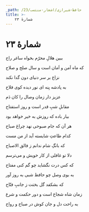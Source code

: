```yaml
---
_path: /حافظ-شیرازی/اشعار-منتسب/23
title: >-
    شمارهٔ ۲۳
---
```

# شمارهٔ ۲۳

<div class="b" id="bn1"><div class="m1"><p>ببین هلالِ محرّم بخواه ساغر راح</p></div>
<div class="m2"><p>که ماه اَمن و اَمان است و سال صلح و صلاح</p></div></div>
<div class="b" id="bn2"><div class="m1"><p>نزاع بر سر دنیای دون گدا نکند</p></div>
<div class="m2"><p>به پادشه بِنه ای نور دیده کوی فلاح</p></div></div>
<div class="b" id="bn3"><div class="m1"><p>عزیز دار زمان وصال را کان دَم</p></div>
<div class="m2"><p>مقابلِ شبِ قدر است و روز استفتاح</p></div></div>
<div class="b" id="bn4"><div class="m1"><p>بیار باده که روزش به خیر خواهد بود</p></div>
<div class="m2"><p>هر آن که جام صبوحی نهد چراغ صباح</p></div></div>
<div class="b" id="bn5"><div class="m1"><p>کدام طاعتِ شایسته آید از من مست</p></div>
<div class="m2"><p>که بانگِ شام ندانم ز فالق الاصباح</p></div></div>
<div class="b" id="bn6"><div class="m1"><p>دلا تو غافلی از کار خویش و می‌ترسم</p></div>
<div class="m2"><p>که کس درت نگشاید چو گم کنی مفتاح</p></div></div>
<div class="b" id="bn7"><div class="m1"><p>به بوی وصل چو حافظ شبی به روز آور</p></div>
<div class="m2"><p>که بشکفد گل بختت ز جانبِ فتّاح</p></div></div>
<div class="b" id="bn8"><div class="m1"><p>زمان شاه شجاع است و دور حکمت و شرع</p></div>
<div class="m2"><p>به راحت دل و جان کوش در صباح و رواح</p></div></div>
